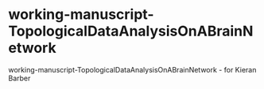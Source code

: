 # working-manuscript-TopologicalDataAnalysisOnABrainNetwork
working-manuscript-TopologicalDataAnalysisOnABrainNetwork - for Kieran Barber
